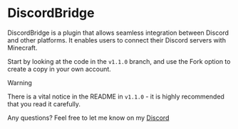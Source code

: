 # DiscordBridge
DiscordBridge is a plugin that allows seamless integration between Discord and other platforms. It enables users to connect their Discord servers with Minecraft.

Start by looking at the code in the `v1.1.0` branch, and use the Fork option to create a copy in your own account.

> [!WARNING]
> There is a vital notice in the README in `v1.1.0` - it is highly recommended that you read it carefully.

Any questions? Feel free to let me know on my [Discord](https://discord.gg/2qDFMGb9Eb)
